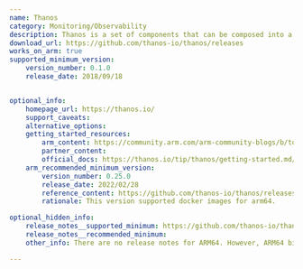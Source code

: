 ```yaml
---
name: Thanos
category: Monitoring/Observability
description: Thanos is a set of components that can be composed into a highly available metric system with unlimited storage capacity, which can be added seamlessly on top of existing Prometheus deployments.
download_url: https://github.com/thanos-io/thanos/releases
works_on_arm: true
supported_minimum_version:
    version_number: 0.1.0
    release_date: 2018/09/18


optional_info:
    homepage_url: https://thanos.io/
    support_caveats:
    alternative_options:
    getting_started_resources:
        arm_content: https://community.arm.com/arm-community-blogs/b/tools-software-ides-blog/posts/q-a-with-priyanka-sharma-for-arm-devsummit-2020
        partner_content:
        official_docs: https://thanos.io/tip/thanos/getting-started.md/
    arm_recommended_minimum_version:
        version_number: 0.25.0
        release_date: 2022/02/28
        reference_content: https://github.com/thanos-io/thanos/releases/tag/v0.25.0-rc.0
        rationale: This version supported docker images for arm64.

optional_hidden_info:
    release_notes__supported_minimum: https://github.com/thanos-io/thanos/releases/tag/v0.1.0
    release_notes__recommended_minimum:
    other_info: There are no release notes for ARM64. However, ARM64 binaries are published from the first version(v0.1.0) release.

---
```

